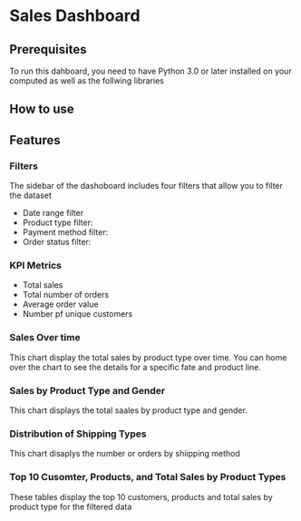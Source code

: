 # Sales Dashboard

## Prerequisites
To run this dahboard, you need to have Python 3.0 or later installed on your computed as well as the follwing libraries


## How to use

## Features

### Filters
The sidebar of the dashoboard includes four filters that allow you to filter the dataset
* Date range filter
* Product type filter:
* Payment method filter:
* Order status filter: 
### KPI Metrics
* Total sales
* Total number of orders
* Average order value
* Number pf unique customers
### Sales Over time
This chart display the total sales by product type over time. You can home over the chart to see the details for a  specific fate and product line.
### Sales by Product Type and Gender
This chart displays the total saales by product type and gender. 
### Distribution of Shipping Types
This chart disaplys the number or orders by shiipping method
### Top 10 Cusomter, Products, and Total Sales by Product Types
These tables display the top 10 customers, products and total sales by product type for the filtered data
